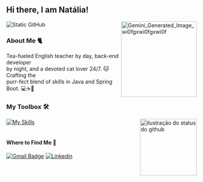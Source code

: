 
## Hi there, I am Natália!
<img align='right' width="200em" height="200em" alt="Gemini_Generated_Image_wi0fgxwi0fgxwi0f" src="https://github.com/user-attachments/assets/6809ed19-c48d-4853-b314-57471e2603d0" />


<img src="https://img.shields.io/static/v1?label=Overview&message=nataliadiotto&color=f8efd4&style=for-the-badge&logo=GitHub" alt="Static GitHub">

### About Me 🐈
Tea-fueled English teacher by day, back-end developer  
by night, and a devoted cat lover 24/7. 🐱 Crafting the  
purr-fect blend of skills in Java and Spring Boot. 💻☕️🌱</p>

### My Toolbox 🛠️ 
<!-- Move this entire block to the end of your README.md file -->
<img align='right' height="150em" src="https://github-readme-stats.vercel.app/api?username=nataliadiotto&show_icons=true&title_color=783c00&text_color=af552e&icon_color=783c00&bg_color=f8efd4&cache_seconds=2300" alt="ilustração do status do github">

[![My Skills](https://skillicons.dev/icons?i=java,spring,docker,maven,gradle,rabbitmq,mysql,postgres,nginx,idea,py,postman&perline=6)](https://skillicons.dev)<br><br> 

#### Where to Find Me 📍 
[![Gmail Badge](https://img.shields.io/badge/-diottonatalia@gmail.com-006bed?style=flat-square&logo=Gmail&logoColor=white&link=mailto:{diottonatalia@gmail.com})](mailto:{diottonatalia@gmail.com})
[![Linkedin](https://img.shields.io/badge/-diottonatalia-blue?style=flat-square&logo=Linkedin&logoColor=white&link=https://www.linkedin.com/in/diottonatalia/)](https://www.linkedin.com/in/diottonatalia/) 
